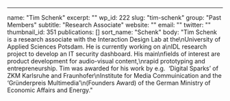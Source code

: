 ---
  name: "Tim Schenk"
  excerpt: ""
  wp_id: 222
  slug: "tim-schenk"
  group: "Past Members"
  subtitle: "Research Associate"
  website: ""
  email: ""
  twitter: ""
  thumbnail_id: 351
  publications: []
  sort_name: "Schenk"
  body: "Tim Schenk is a research associate with the Interaction Design Lab at the\nUniversity of Applied Sciences Potsdam. He is currently working on a\nIDL research project to develop an IT security dashboard. His main\nfields of interest are product development for audio-visual content,\nrapid prototyping and entrepreneurship. Tim was awarded for his work by e.g.  ‘Digital Sparks’ of ZKM Karlsruhe and Fraunhofer\nInstitute for Media Commuinication and the ‘Gründerpreis Multimedia’\n(Founders Award) of the German Ministry of Economic Affairs and Energy."
